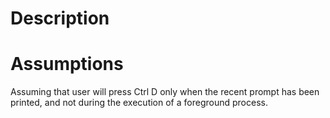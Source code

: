 # Description

# Assumptions
Assuming that user will press Ctrl D only when the recent prompt has been printed, and not during the execution of a foreground process.
